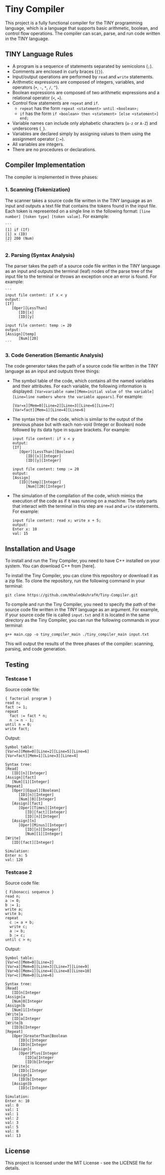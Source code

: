 # Tiny Compiler

This project is a fully functional compiler for the TINY programming language, which is a language that supports basic arithmetic, boolean, and control flow operations. The compiler can scan, parse, and run code written in the TINY language.

## TINY Language Rules

- A program is a sequence of statements separated by semicolons (`;`).
- Comments are enclosed in curly braces (`{}`).
- Input/output operations are performed by `read` and `write` statements.
- Arithmetic expressions are composed of integers, variables, and operators (`+`, `-`, `*`, `/`, `^`).
- Boolean expressions are composed of two arithmetic expressions and a relational operator (`<`, `=`).
- Control flow statements are `repeat` and `if`. 
  - `repeat` has the form `repeat <statement> until <boolean>;`
  - `if` has the form `if <boolean> then <statement> [else <statement>] end;`
- Variable names can include only alphabetic characters (`a-z` or `A-Z`) and underscores (`_`).
- Variables are declared simply by assigning values to them using the assignment operator (`:=`).
- All variables are integers.
- There are no procedures or declarations.

## Compiler Implementation

The compiler is implemented in three phases:

### 1. Scanning (Tokenization)
The scanner takes a source code file written in the TINY language as an input and outputs a text file that contains the tokens found in the input file. Each token is represented on a single line in the following format: `[line number] [token type] [token value]`. For example:

    ```
    [1] if (If)
    [1] x (ID)
    [2] 200 (Num) 
    ```

### 2. Parsing (Syntax Analysis)
The parser takes the path of a source code file written in the TINY language as an input and outputs the terminal (leaf) nodes of the parse tree of the input file to the terminal or throws an exception once an error is found. For example:

    ```
    input file content: if x < y
    output:
    [If]
       [Oper][LessThan]
          [ID][x]
          [ID][y]

    input file content: temp := 20
    output:
    [Assign][temp]
          [Num][20]
    ```

### 3. Code Generation (Semantic Analysis)
The code generator takes the path of a source code file written in the TINY language as an input and outputs three things:

  - The symbol table of the code, which contains all the named variables and their attributes. For each variable, the following information is displayed: `[Var=variable name][Mem=initial value of the variable][Line=line numbers where the variable appears]`. For example:

      ```
      [Var=x][Mem=0][Line=2][Line=3][Line=6][Line=7]
      [Var=fact][Mem=1][Line=4][Line=6]
      ```

  - The syntax tree of the code, which is similar to the output of the previous phase but with each non-void (Integer or Boolean) node followed by its data type in square brackets. For example:

      ```
      input file content: if x < y
      output:
      [If]
         [Oper][LessThan][Boolean]
            [ID][x][Integer]
            [ID][y][Integer]

      input file content: temp := 20
      output:
      [Assign]
         [ID][temp][Integer]
            [Num][20][Integer]
      ```

  - The simulation of the compilation of the code, which mimics the execution of the code as if it was running on a machine. The only parts that interact with the terminal in this step are `read` and `write` statements. For example:

      ```
      input file content: read x; write x + 5;
      output:
      Enter x: 10
      val: 15
      ```


## Installation and Usage

To install and run the Tiny Compiler, you need to have C++ installed on your system. You can download C++ from [here].

To install the Tiny Compiler, you can clone this repository or download it as a zip file. To clone the repository, run the following command in your terminal:
```
git clone https://github.com/KhaledAshrafH/Tiny-Compiler.git
```

To compile and run the Tiny Compiler, you need to specify the path of the source code file written in the TINY language as an argument. For example, if your source code file is called `input.txt` and it is located in the same directory as the Tiny Compiler, you can run the following commands in your terminal:
```
g++ main.cpp -o tiny_compiler_main ./tiny_compiler_main input.txt
```

This will output the results of the three phases of the compiler: scanning, parsing, and code generation.


## Testing
### Testcase 1
Source code file:

```
{ factorial program }
read n;
fact := 1;
repeat
  fact := fact * n;
  n := n - 1;
until n = 0;
write fact;
```

Output:

```
Symbol table:
[Var=n][Mem=0][Line=2][Line=5][Line=6]
[Var=fact][Mem=1][Line=3][Line=4]

Syntax tree:
[Read]
   [ID][n][Integer]
[Assign][fact]
   [Num][1][Integer]
[Repeat]
   [Oper][Equal][Boolean]
      [ID][n][Integer]
      [Num][0][Integer]
   [Assign][fact]
      [Oper][Times][Integer]
         [ID][fact][Integer]
         [ID][n][Integer]
   [Assign][n]
      [Oper][Minus][Integer]
         [ID][n][Integer]
         [Num][1][Integer]
[Write]
   [ID][fact][Integer]

Simulation:
Enter n: 5
val: 120
```
### Testcase 2
Source code file:
```
{ Fibonacci sequence }
read n;
a := 0;
b := 1;
write a;
write b;
repeat
  c := a + b;
  write c;
  a := b;
  b := c;
until c > n;
```
Output:
```
Symbol table:
[Var=n][Mem=0][Line=2]
[Var=a][Mem=0][Line=3][Line=7][Line=9]
[Var=b][Mem=1][Line=4][Line=8][Line=10]
[Var=c][Mem=0][Line=6]

Syntax tree:
[Read]
   [ID]n[Integer
[Assign]a
   [Num]0[Integer
[Assign]b
   [Num]1[Integer
[Write]a
   [ID]a[Integer
[Write]b
   [ID]b[Integer
[Repeat]
   [Oper]GreaterThan[Boolean
      [ID]c[Integer
      [ID]n[Integer
   [Assign]c
      [Oper]Plus[Integer
         [ID]a[Integer
         [ID]b[Integer
   [Write]c
      [ID]c[Integer
   [Assign]a
      [ID]b[Integer
   [Assign]b
      [ID]c[Integer

Simulation:
Enter n: 10
val: 0
val: 1
val: 1
val: 2
val: 3
val: 5
val: 8
val: 13

```


## License

This project is licensed under the MIT License - see the LICENSE file for details.
